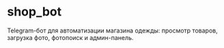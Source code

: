 # shop_bot
Telegram-бот для автоматизации магазина одежды: просмотр товаров, загрузка фото, фотопоиск и админ-панель.
